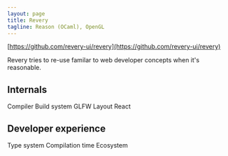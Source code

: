 ```yaml
---
layout: page
title: Revery
tagline: Reason (OCaml), OpenGL
---
```


[https://github.com/revery-ui/revery](https://github.com/revery-ui/revery)

Revery tries to re-use familar to web developer concepts when it's reasonable.

## Internals

Compiler
Build system
GLFW
Layout
React

## Developer experience

Type system
Compilation time
Ecosystem
